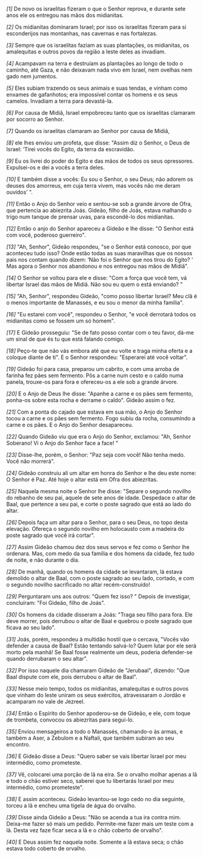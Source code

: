 *[1]* De novo os israelitas fizeram o que o Senhor reprova, e durante sete anos ele os entregou nas mãos dos midianitas.

*[2]* Os midianitas dominaram Israel; por isso os israelitas fizeram para si esconderijos nas montanhas, nas cavernas e nas fortalezas.

*[3]* Sempre que os israelitas faziam as suas plantações, os midianitas, os amalequitas e outros povos da região a leste deles as invadiam.

*[4]* Acampavam na terra e destruíam as plantações ao longo de todo o caminho, até Gaza, e não deixavam nada vivo em Israel, nem ovelhas nem gado nem jumentos.

*[5]* Eles subiam trazendo os seus animais e suas tendas, e vinham como enxames de gafanhotos; era impossível contar os homens e os seus camelos. Invadiam a terra para devastá-la.

*[6]* Por causa de Midiã, Israel empobreceu tanto que os israelitas clamaram por socorro ao Senhor.

*[7]* Quando os israelitas clamaram ao Senhor por causa de Midiã,

*[8]* ele lhes enviou um profeta, que disse: "Assim diz o Senhor, o Deus de Israel: ‘Tirei vocês do Egito, da terra da escravidão.

*[9]* Eu os livrei do poder do Egito e das mãos de todos os seus opressores. Expulsei-os e dei a vocês a terra deles.

*[10]* E também disse a vocês: Eu sou o Senhor, o seu Deus; não adorem os deuses dos amorreus, em cuja terra vivem, mas vocês não me deram ouvidos’ ".

*[11]* Então o Anjo do Senhor veio e sentou-se sob a grande árvore de Ofra, que pertencia ao abiezrita Joás. Gideão, filho de Joás, estava malhando o trigo num tanque de prensar uvas, para escondê-lo dos midianitas.

*[12]* Então o anjo do Senhor apareceu a Gideão e lhe disse: "O Senhor está com você, poderoso guerreiro".

*[13]* "Ah, Senhor", Gideão respondeu, "se o Senhor está conosco, por que aconteceu tudo isso? Onde estão todas as suas maravilhas que os nossos pais nos contam quando dizem: ‘Não foi o Senhor que nos tirou do Egito? ’ Mas agora o Senhor nos abandonou e nos entregou nas mãos de Midiã".

*[14]* O Senhor se voltou para ele e disse: "Com a força que você tem, vá libertar Israel das mãos de Midiã. Não sou eu quem o está enviando? "

*[15]* "Ah, Senhor", respondeu Gideão, "como posso libertar Israel? Meu clã é o menos importante de Manassés, e eu sou o menor da minha família".

*[16]* "Eu estarei com você", respondeu o Senhor, "e você derrotará todos os midianitas como se fossem um só homem".

*[17]* E Gideão prosseguiu: "Se de fato posso contar com o teu favor, dá-me um sinal de que és tu que está falando comigo.

*[18]* Peço-te que não vás embora até que eu volte e traga minha oferta e a coloque diante de ti". E o Senhor respondeu: "Esperarei até você voltar".

*[19]* Gideão foi para casa, preparou um cabrito, e com uma arroba de farinha fez pães sem fermento. Pôs a carne num cesto e o caldo numa panela, trouxe-os para fora e ofereceu-os a ele sob a grande árvore.

*[20]* E o Anjo de Deus lhe disse: "Apanhe a carne e os pães sem fermento, ponha-os sobre esta rocha e derrame o caldo". Gideão assim o fez.

*[21]* Com a ponta do cajado que estava em sua mão, o Anjo do Senhor tocou a carne e os pães sem fermento. Fogo subiu da rocha, consumindo a carne e os pães. E o Anjo do Senhor desapareceu.

*[22]* Quando Gideão viu que era o Anjo do Senhor, exclamou: "Ah, Senhor Soberano! Vi o Anjo do Senhor face a face! "

*[23]* Disse-lhe, porém, o Senhor: "Paz seja com você! Não tenha medo. Você não morrerá".

*[24]* Gideão construiu ali um altar em honra do Senhor e lhe deu este nome: O Senhor é Paz. Até hoje o altar está em Ofra dos abiezritas.

*[25]* Naquela mesma noite o Senhor lhe disse: "Separe o segundo novilho do rebanho de seu pai, aquele de sete anos de idade. Despedace o altar de Baal, que pertence a seu pai, e corte o poste sagrado que está ao lado do altar.

*[26]* Depois faça um altar para o Senhor, para o seu Deus, no topo desta elevação. Ofereça o segundo novilho em holocausto com a madeira do poste sagrado que você irá cortar".

*[27]* Assim Gideão chamou dez dos seus servos e fez como o Senhor lhe ordenara. Mas, com medo da sua família e dos homens da cidade, fez tudo de noite, e não durante o dia.

*[28]* De manhã, quando os homens da cidade se levantaram, lá estava demolido o altar de Baal, com o poste sagrado ao seu lado, cortado, e com o segundo novilho sacrificado no altar recém-construído!

*[29]* Perguntaram uns aos outros: "Quem fez isso? " Depois de investigar, concluíram: "Foi Gideão, filho de Joás".

*[30]* Os homens da cidade disseram a Joás: "Traga seu filho para fora. Ele deve morrer, pois derrubou o altar de Baal e quebrou o poste sagrado que ficava ao seu lado".

*[31]* Joás, porém, respondeu à multidão hostil que o cercava, "Vocês vão defender a causa de Baal? Estão tentando salvá-lo? Quem lutar por ele será morto pela manhã! Se Baal fosse realmente um deus, poderia defender-se quando derrubaram o seu altar".

*[32]* Por isso naquele dia chamaram Gideão de "Jerubaal", dizendo: "Que Baal dispute com ele, pois derrubou o altar de Baal".

*[33]* Nesse meio tempo, todos os midianitas, amalequitas e outros povos que vinham do leste uniram os seus exércitos, atravessaram o Jordão e acamparam no vale de Jezreel.

*[34]* Então o Espírito do Senhor apoderou-se de Gideão, e ele, com toque de trombeta, convocou os abiezritas para segui-lo.

*[35]* Enviou mensageiros a todo o Manassés, chamando-o às armas, e também a Aser, a Zebulom e a Naftali, que também subiram ao seu encontro.

*[36]* E Gideão disse a Deus: "Quero saber se vais libertar Israel por meu intermédio, como prometeste.

*[37]* Vê, colocarei uma porção de lã na eira. Se o orvalho molhar apenas a lã e todo o chão estiver seco, saberei que tu libertarás Israel por meu intermédio, como prometeste".

*[38]* E assim aconteceu. Gideão levantou-se logo cedo no dia seguinte, torceu a lã e encheu uma tigela de água do orvalho.

*[39]* Disse ainda Gideão a Deus: "Não se acenda a tua ira contra mim. Deixa-me fazer só mais um pedido. Permite-me fazer mais um teste com a lã. Desta vez faze ficar seca a lã e o chão coberto de orvalho".

*[40]* E Deus assim fez naquela noite. Somente a lã estava seca; o chão estava todo coberto de orvalho.

